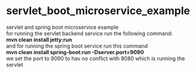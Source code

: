 # servlet_boot_microservice_example
servlet and spring boot microservice example<br>
for running the servlet backend service run the following command:<br>
<b>mvn clean install jetty:run</b><br>
and for running the spring boot service run this command<br>
<b>mvn clean install spring-boot:run -Dserver.port=9090</b><br>
we set the port to 9090 to hav no conflict with 8080 which is running the servlet<br>
